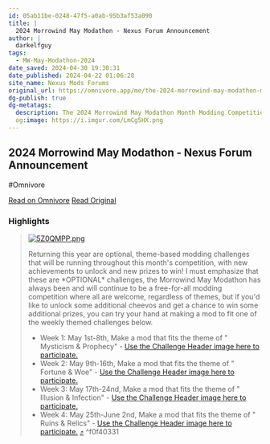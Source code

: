 ```yaml
---
id: 05ab11be-0248-47f5-a0ab-95b3af53a090
title: |
  2024 Morrowind May Modathon - Nexus Forum Announcement
author: |
  darkelfguy
tags:
  - MW-May-Modathon-2024
date_saved: 2024-04-30 19:30:31
date_published: 2024-04-22 01:06:28
site_name: Nexus Mods Forums
original_url: https://omnivore.app/me/the-2024-morrowind-may-modathon-month-modding-competition-celebr-18f2de988e2
dg-publish: true
dg-metatags:
  description: The 2024 Morrowind May Modathon Month Modding Competition - May 1st-June 2nd Looking to participate? Use the Modathon Logo in your mod description! Also, check out the Achievements Banner (Color Achievements Banner Black and White Achievements Banner) Got questions? Stop by the Modathon Discord C...
  og:image: https://i.imgur.com/LmCg5HX.png
---
```


## 2024 Morrowind May Modathon - Nexus Forum Announcement
#Omnivore

[Read on Omnivore](https://omnivore.app/me/the-2024-morrowind-may-modathon-month-modding-competition-celebr-18f2de988e2)
[Read Original](https://forums.nexusmods.com/topic/13481169-the-2024-morrowind-may-modathon-month-modding-competition-celebrating-22-years-of-morrowind/)

### Highlights

> [![5Z0QMPP.png](https://proxy-prod.omnivore-image-cache.app/876x750,snRGO91Ij8pJjgWSweGrb32_sy5UocVkMoc3BxZmE91c/https://i.imgur.com/5Z0QMPP.png)](https://i.imgur.com/5Z0QMPP.png "Enlarge image") 
> 
> Returning this year are optional, theme-based modding challenges that will be running throughout this month's competition, with new achievements to unlock and new prizes to win! I must emphasize that these are \*OPTIONAL\* challenges, the Morrowind May Modathon has always been and will continue to be a free-for-all modding competition where all are welcome, regardless of themes, but if you'd like to unlock some additional cheevos and get a chance to win some additional prizes, you can try your hand at making a mod to fit one of the weekly themed challenges below.
> 
> * Week 1: May 1st-8th, Make a mod that fits the theme of " Mysticism & Prophecy" - [Use the Challenge Header image here to participate.](https://i.imgur.com/XWOUr1p.png)
> * Week 2: May 9th-16th, Make a mod that fits the theme of " Fortune & Woe" - [Use the Challenge Header image here to participate.](https://i.imgur.com/Sz1ML7L.png)
> * Week 3: May 17th-24nd, Make a mod that fits the theme of " Illusion & Infection" - [Use the Challenge Header image here to participate.](https://i.imgur.com/EaryT4l.png)
> * Week 4: May 25th-June 2nd, Make a mod that fits the theme of " Ruins & Relics" - [Use the Challenge Header image here to participate.](https://i.imgur.com/wCUUe16.png) [⤴️](https://omnivore.app/me/the-2024-morrowind-may-modathon-month-modding-competition-celebr-18f2de988e2#f0f40331-820c-4e96-8cb3-da118cf61a18)  ^f0f40331


